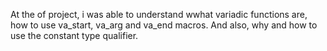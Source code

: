 At the of project, i was able to understand wwhat variadic functions are, how to use va_start, va_arg and va_end macros. And also, why and how to use the constant type qualifier.
